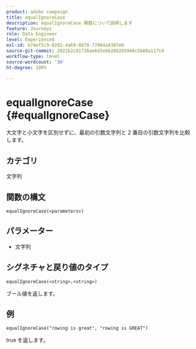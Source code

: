 ```yaml
---
product: adobe campaign
title: equalIgnoreCase
description: equalIgnoreCase 関数について説明します
feature: Journeys
role: Data Engineer
level: Experienced
exl-id: b74ef5c9-0202-4a69-8870-77004a4397e0
source-git-commit: 2022b2c81738ae6d3e66280265948c5b88a117c8
workflow-type: tm+mt
source-wordcount: '36'
ht-degree: 100%

---
```


# equalIgnoreCase {#equalIgnoreCase}

大文字と小文字を区別せずに、最初の引数文字列と 2 番目の引数文字列を比較します。

## カテゴリ

文字列

## 関数の構文

`equalIgnoreCase(<parameters>)`

## パラメーター

* 文字列

## シグネチャと戻り値のタイプ

`equalIgnoreCase(<string>,<string>)`

ブール値を返します。

## 例

`equalIgnoreCase("rowing is great", "rowing is GREAT")`

true を返します。
